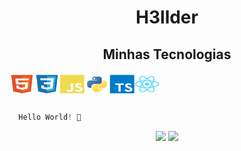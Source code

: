 <div align="center"><h1>H3llder</h1></div>

<div align="center">
  <h2>Minhas Tecnologias</h2>
  <div style="display: flex; margin: 20px 0;">
    <img align="center" alt="Rafa-HTML" height="30" width="40" src="https://raw.githubusercontent.com/devicons/devicon/master/icons/html5/html5-original.svg">
    <img align="center" alt="Rafa-CSS" height="30" width="40" src="https://raw.githubusercontent.com/devicons/devicon/master/icons/css3/css3-original.svg">
    <img align="center" alt="Rafa-Js" height="30" width="40" src="https://raw.githubusercontent.com/devicons/devicon/master/icons/javascript/javascript-plain.svg">
    <img align="center" alt="Rafa-Python" height="30" width="40" src="https://raw.githubusercontent.com/devicons/devicon/master/icons/python/python-original.svg">
    <img align="center" alt="Rafa-Ts" height="30" width="40" src="https://raw.githubusercontent.com/devicons/devicon/master/icons/typescript/typescript-plain.svg">
    <img align="center" alt="Rafa-React" height="30" width="40" src="https://raw.githubusercontent.com/devicons/devicon/master/icons/react/react-original.svg">
  </div>
</div>

##

```js
  Hello World! 🖖
```

<div align="center"> 
<img height="220em" src="https://github-readme-stats.vercel.app/api?username=H3llder&show_icons=true&t&theme=onedark"/>
<img height="220em" src="https://github-readme-stats.vercel.app/api/top-langs/?username=H3llder&langs_count=5)](https://github.com/anuraghazra/github-readme-statsCompact&theme=onedark"/>
</div>


